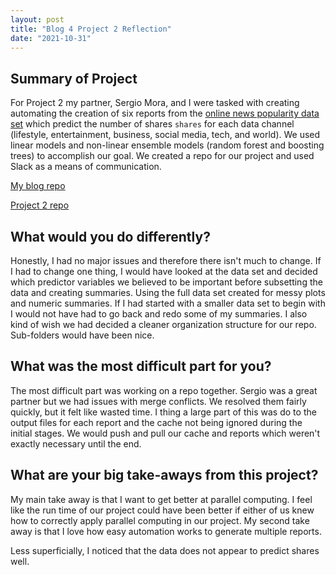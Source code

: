```yaml
---
layout: post
title: "Blog 4 Project 2 Reflection"
date: "2021-10-31"
---
```


## Summary of Project
For Project 2 my partner, Sergio Mora, and I were tasked with creating automating the creation of six reports from the [online news popularity data set](https://archive.ics.uci.edu/ml/datasets/Online+News+Popularity) which predict the number of shares `shares` for each data channel (lifestyle, entertainment, business, social media, tech, and world). We used linear models and non-linear ensemble models (random forest and boosting trees) to accomplish our goal. We created a repo for our project and used Slack as a means of communication.

[My blog repo](https://github.com/akoncsugit/akoncsugit.github.io)

[Project 2 repo](https://github.com/Smora0713/Project-2)

## What would you do differently?
Honestly, I had no major issues and therefore there isn't much to change. If I had to change one thing, I would have looked at the data set and decided which predictor variables we believed to be important before subsetting the data and creating summaries. Using the full data set created for messy plots and numeric summaries. If I had started with a smaller data set to begin with I would not have had to go back and redo some of my summaries. I also kind of wish we had decided a cleaner organization structure for our repo. Sub-folders would have been nice.

## What was the most difficult part for you?
The most difficult part was working on a repo together. Sergio was a great partner but we had issues with merge conflicts. We resolved them fairly quickly, but it felt like wasted time. I thing a large part of this was do to the output files for each report and the cache not being ignored during the initial stages. We would push and pull our cache and reports which weren't exactly necessary until the end.

## What are your big take-aways from this project?
My main take away is that I want to get better at parallel computing. I feel like the run time of our project could have been better if either of us knew how to correctly apply parallel computing in our project. My second take away is that I love how easy automation works to generate multiple reports.

Less superficially, I noticed that the data does not appear to predict shares well.
